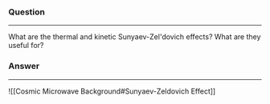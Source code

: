 ### Question
---
What are the thermal and kinetic Sunyaev-Zel'dovich effects? What are they useful for?

### Answer
---
![[Cosmic Microwave Background#Sunyaev-Zeldovich Effect]]